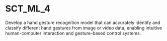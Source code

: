 # SCT_ML_4

Develop a hand gesture recognition model that can accurately identify and classify different hand gestures from image or video data, enabling intuitive human-computer interaction and gesture-based control systems.

